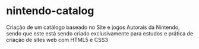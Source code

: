 # nintendo-catalog
 Criação de um catálogo baseado no Site e jogos Autorais da Nintendo, sendo que este está sendo criado exclusivamente para estudos e prática de criação de sites web com HTML5 e CSS3
